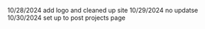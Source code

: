 10/28/2024 add logo and cleaned up site
10/29/2024 no updatse
10/30/2024 set up to post projects page
